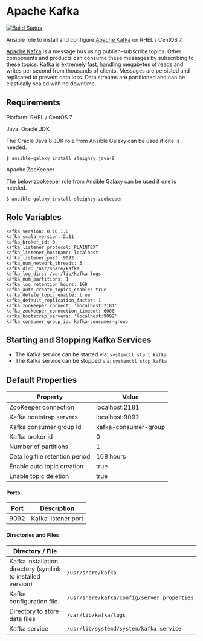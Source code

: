 # Apache Kafka

[![Build Status](https://travis-ci.org/sleighzy/ansible-kafka.svg?branch=master)](https://travis-ci.org/sleighzy/ansible-kafka)

Ansible role to install and configure [Apache Kafka][1] on RHEL / CentOS 7.

[Apache Kafka][1] is a message bus using publish-subscribe topics. Other components and products can consume these messages by subscribing to these topics. Kafka is extremely fast, handling megabytes of reads and writes per second from thousands of clients. Messages are persisted and replicated to prevent data loss. Data streams are partitioned and can be elastically scaled with no downtime.

## Requirements

Platform: RHEL / CentOS 7

Java: Oracle JDK

The Oracle Java 8 JDK role from Ansible Galaxy can be used if one is needed.

`$ ansible-galaxy install sleighzy.java-8`

Apache ZooKeeper

The below zookeeper role from Ansible Galaxy can be used if one is needed.

`$ ansible-galaxy install sleighzy.zookeeper`

## Role Variables
    kafka_version: 0.10.1.0
    kafka_scala_version: 2.11
    kafka_broker_id: 0
    kafka_listener_protocol: PLAINTEXT
    kafka_listener_hostname: localhost
    kafka_listener_port: 9092
    kafka_num_network_threads: 3
    kafka_dir: /usr/share/kafka
    kafka_log_dirs: /var/lib/kafka-logs
    kafka_num_partitions: 1
    kafka_log_retention_hours: 168
    kafka_auto_create_topics_enable: true
    kafka_delete_topic_enable: true
    kafka_default_replication_factor: 1
    kafka_zookeeper_connect: 'localhost:2181'
    kafka_zookeeper_connection_timeout: 6000
    kafka_bootstrap_servers: 'localhost:9092'
    kafka_consumer_group_id: kafka-consumer-group

## Starting and Stopping Kafka Services
* The Kafka service can be started via: `systemctl start kafka`
* The Kafka service can be stopped via: `systemctl stop kafka`

## Default Properties

| Property | Value |
|----------|-------|
| ZooKeeper connection | localhost:2181 |
| Kafka bootstrap servers | localhost:9092 |
| Kafka consumer group Id | kafka-consumer-group |
| Kafka broker id | 0 |
| Number of partitions | 1 |
| Data log file retention period | 168 hours |
| Enable auto topic creation | true |
| Enable topic deletion | true |

#### Ports

| Port | Description |
|------|-------------|
| 9092 | Kafka listener port |


#### Directories and Files

| Directory / File | |
|-----|----|
| Kafka installation directory (symlink to installed version) | `/usr/share/kafka` |
| Kafka configuration file | `/usr/share/kafka/config/server.properties` |
| Directory to store data files | `/var/lib/kafka/logs` |
| Kafka service | `/usr/lib/systemd/system/kafka.service` |


[1]: http://kafka.apache.org/
